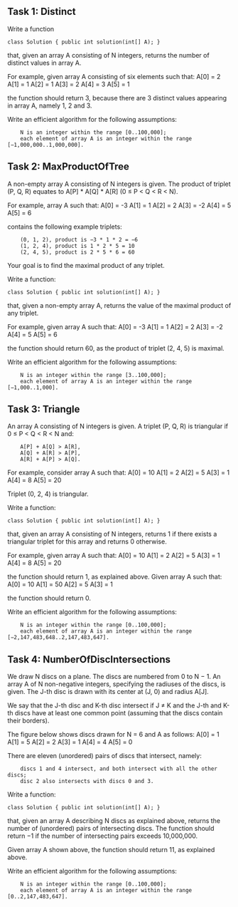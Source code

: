 ## Task 1: Distinct

Write a function

    class Solution { public int solution(int[] A); }

that, given an array A consisting of N integers, returns the number of distinct values in array A.

For example, given array A consisting of six elements such that:
A[0] = 2    A[1] = 1    A[2] = 1
A[3] = 2    A[4] = 3    A[5] = 1

the function should return 3, because there are 3 distinct values appearing in array A, namely 1, 2 and 3.

Write an efficient algorithm for the following assumptions:

        N is an integer within the range [0..100,000];
        each element of array A is an integer within the range [−1,000,000..1,000,000].

## Task 2: MaxProductOfTree

A non-empty array A consisting of N integers is given. The product of triplet (P, Q, R) equates to A[P] * A[Q] * A[R] (0 ≤ P < Q < R < N).

For example, array A such that:
A[0] = -3
A[1] = 1
A[2] = 2
A[3] = -2
A[4] = 5
A[5] = 6

contains the following example triplets:

        (0, 1, 2), product is −3 * 1 * 2 = −6
        (1, 2, 4), product is 1 * 2 * 5 = 10
        (2, 4, 5), product is 2 * 5 * 6 = 60

Your goal is to find the maximal product of any triplet.

Write a function:

    class Solution { public int solution(int[] A); }

that, given a non-empty array A, returns the value of the maximal product of any triplet.

For example, given array A such that:
A[0] = -3
A[1] = 1
A[2] = 2
A[3] = -2
A[4] = 5
A[5] = 6

the function should return 60, as the product of triplet (2, 4, 5) is maximal.

Write an efficient algorithm for the following assumptions:

        N is an integer within the range [3..100,000];
        each element of array A is an integer within the range [−1,000..1,000].

## Task 3: Triangle

An array A consisting of N integers is given. A triplet (P, Q, R) is triangular if 0 ≤ P < Q < R < N and:

        A[P] + A[Q] > A[R],
        A[Q] + A[R] > A[P],
        A[R] + A[P] > A[Q].

For example, consider array A such that:
A[0] = 10    A[1] = 2    A[2] = 5
A[3] = 1     A[4] = 8    A[5] = 20

Triplet (0, 2, 4) is triangular.

Write a function:

    class Solution { public int solution(int[] A); }

that, given an array A consisting of N integers, returns 1 if there exists a triangular triplet for this array and returns 0 otherwise.

For example, given array A such that:
A[0] = 10    A[1] = 2    A[2] = 5
A[3] = 1     A[4] = 8    A[5] = 20

the function should return 1, as explained above. Given array A such that:
A[0] = 10    A[1] = 50    A[2] = 5
A[3] = 1

the function should return 0.

Write an efficient algorithm for the following assumptions:

        N is an integer within the range [0..100,000];
        each element of array A is an integer within the range [−2,147,483,648..2,147,483,647].

## Task 4: NumberOfDiscIntersections

We draw N discs on a plane. The discs are numbered from 0 to N − 1. An array A of N non-negative integers, specifying the radiuses of the discs, is given. The J-th disc is drawn with its center at (J, 0) and radius A[J].

We say that the J-th disc and K-th disc intersect if J ≠ K and the J-th and K-th discs have at least one common point (assuming that the discs contain their borders).

The figure below shows discs drawn for N = 6 and A as follows:
A[0] = 1
A[1] = 5
A[2] = 2
A[3] = 1
A[4] = 4
A[5] = 0

There are eleven (unordered) pairs of discs that intersect, namely:

        discs 1 and 4 intersect, and both intersect with all the other discs;
        disc 2 also intersects with discs 0 and 3.

Write a function:

    class Solution { public int solution(int[] A); }

that, given an array A describing N discs as explained above, returns the number of (unordered) pairs of intersecting discs. The function should return −1 if the number of intersecting pairs exceeds 10,000,000.

Given array A shown above, the function should return 11, as explained above.

Write an efficient algorithm for the following assumptions:

        N is an integer within the range [0..100,000];
        each element of array A is an integer within the range [0..2,147,483,647].

